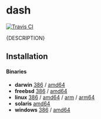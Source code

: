 # dash

[![Travis CI](https://travis-ci.org/jessfraz/dash.svg?branch=master)](https://travis-ci.org/jessfraz/dash)

{DESCRIPTION}

## Installation

#### Binaries

- **darwin** [386](https://github.com/jessfraz/dash/releases/download/v0.0.0/dash-darwin-386) / [amd64](https://github.com/jessfraz/dash/releases/download/v0.0.0/dash-darwin-amd64)
- **freebsd** [386](https://github.com/jessfraz/dash/releases/download/v0.0.0/dash-freebsd-386) / [amd64](https://github.com/jessfraz/dash/releases/download/v0.0.0/dash-freebsd-amd64)
- **linux** [386](https://github.com/jessfraz/dash/releases/download/v0.0.0/dash-linux-386) / [amd64](https://github.com/jessfraz/dash/releases/download/v0.0.0/dash-linux-amd64) / [arm](https://github.com/jessfraz/dash/releases/download/v0.0.0/dash-linux-arm) / [arm64](https://github.com/jessfraz/dash/releases/download/v0.0.0/dash-linux-arm64)
- **solaris** [amd64](https://github.com/jessfraz/dash/releases/download/v0.0.0/dash-solaris-amd64)
- **windows** [386](https://github.com/jessfraz/dash/releases/download/v0.0.0/dash-windows-386) / [amd64](https://github.com/jessfraz/dash/releases/download/v0.0.0/dash-windows-amd64)
